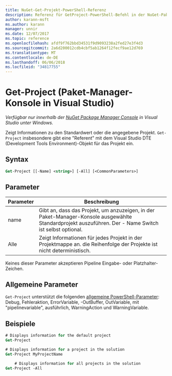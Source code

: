 ```yaml
---
title: NuGet-Get-Projekt-PowerShell-Referenz
description: Referenz für GetProject-PowerShell-Befehl in der NuGet-Paket-Manager-Konsole in Visual Studio.
author: karann-msft
ms.author: karann
manager: unnir
ms.date: 12/07/2017
ms.topic: reference
ms.openlocfilehash: afdf9f762bbd34531f9d9093238a2fed27e3f4d3
ms.sourcegitcommit: 2a6d200012cdb4cbf5ab1264f12fecf9ae12d769
ms.translationtype: MT
ms.contentlocale: de-DE
ms.lasthandoff: 06/06/2018
ms.locfileid: "34817755"
---
```

# <a name="get-project-package-manager-console-in-visual-studio"></a>Get-Project (Paket-Manager-Konsole in Visual Studio)

*Verfügbar nur innerhalb der [NuGet Package Manager Console](package-manager-console.md) in Visual Studio unter Windows.*

Zeigt Informationen zu den Standardwert oder die angegebene Projekt. `Get-Project` insbesondere gibt eine "Referent" mit dem Visual Studio DTE (Development Tools Environment)-Objekt für das Projekt ein.

## <a name="syntax"></a>Syntax

```ps
Get-Project [[-Name] <string>] [-All] [<CommonParameters>]
```

## <a name="parameters"></a>Parameter

| Parameter | Beschreibung |
| --- | --- |
| name | Gibt an, dass das Projekt, um anzuzeigen, in der Paket-Manager-Konsole ausgewählte Standardprojekt auszuführen. Der - Name Switch ist selbst optional. |
| Alle | Zeigt Informationen für jedes Projekt in der Projektmappe an. die Reihenfolge der Projekte ist nicht deterministisch. |

Keines dieser Parameter akzeptieren Pipeline Eingabe- oder Platzhalter-Zeichen.

## <a name="common-parameters"></a>Allgemeine Parameter

`Get-Project` unterstützt die folgenden [allgemeine PowerShell-Parameter](http://go.microsoft.com/fwlink/?LinkID=113216): Debug, Fehleraktion, ErrorVariable, -OutBuffer, OutVariable, mit "pipelinevariable", ausführlich, WarningAction und WarningVariable.

## <a name="examples"></a>Beispiele

```ps
# Displays information for the default project
Get-Project

# Displays information for a project in the solution
Get-Project MyProjectName

    # Displays information for all projects in the solution
Get-Project -All
```